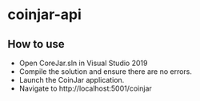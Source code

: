 # coinjar-api

## How to use
- Open CoreJar.sln in Visual Studio 2019
- Compile the solution and ensure there are no errors.
- Launch the CoinJar application.
- Navigate to http://localhost:5001/coinjar